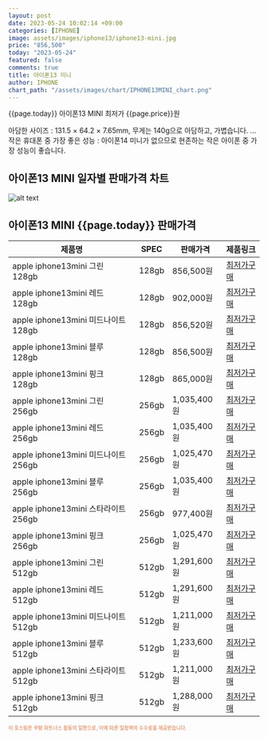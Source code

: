 ```yaml
---
layout: post
date: 2023-05-24 10:02:14 +09:00
categories: [IPHONE]
image: assets/images/iphone13/iphone13-mini.jpg
price: "856,500"
today: "2023-05-24"
featured: false
comments: true
title: 아이폰13 미니
author: IPHONE
chart_path: "/assets/images/chart/IPHONE13MINI_chart.png"
---
```


{{page.today}} 아이폰13 MINI 최저가 {{page.price}}원

아담한 사이즈 : 131.5 × 64.2 × 7.65mm, 무게는 140g으로 아담하고, 가볍습니다. ...
작은 휴대폰 중 가장 좋은 성능 : 아이폰14 미니가 없으므로 현존하는 작은 아이폰 중 가장 성능이 좋습니다.

## 아이폰13 MINI  일자별 판매가격 차트
![alt text]({{page.chart_path}} "아이폰13 MINI 판매가격 차트")

## 아이폰13 MINI  {{page.today}} 판매가격
<main>
<table id="rwd-table-large">
  <thead>
    <tr>
      <th>제품명</th>
      <th>SPEC</th>
      <th>판매가격</th>
      <th>제품링크</th>
    </tr>
  </thead>
  <tbody><tr>
        <td>apple iphone13mini 그린 128gb </td>
        <td>128gb</td>
        <td>856,500원</td>
        <td><a href='https://link.coupang.com/a/SOVOH' target='_blank'>최저가구매</a></td>
        </tr><tr>
        <td>apple iphone13mini 레드 128gb </td>
        <td>128gb</td>
        <td>902,000원</td>
        <td><a href='https://link.coupang.com/a/SOVSa' target='_blank'>최저가구매</a></td>
        </tr><tr>
        <td>apple iphone13mini 미드나이트 128gb </td>
        <td>128gb</td>
        <td>856,520원</td>
        <td><a href='https://link.coupang.com/a/SOVVe' target='_blank'>최저가구매</a></td>
        </tr><tr>
        <td>apple iphone13mini 블루 128gb </td>
        <td>128gb</td>
        <td>856,500원</td>
        <td><a href='https://link.coupang.com/a/SOVXj' target='_blank'>최저가구매</a></td>
        </tr><tr>
        <td>apple iphone13mini 핑크 128gb </td>
        <td>128gb</td>
        <td>865,000원</td>
        <td><a href='https://link.coupang.com/a/SOVY5' target='_blank'>최저가구매</a></td>
        </tr><tr>
        <td>apple iphone13mini 그린 256gb </td>
        <td>256gb</td>
        <td>1,035,400원</td>
        <td><a href='https://link.coupang.com/a/SQ75I' target='_blank'>최저가구매</a></td>
        </tr><tr>
        <td>apple iphone13mini 레드 256gb </td>
        <td>256gb</td>
        <td>1,035,400원</td>
        <td><a href='https://link.coupang.com/a/SQ7fL' target='_blank'>최저가구매</a></td>
        </tr><tr>
        <td>apple iphone13mini 미드나이트 256gb </td>
        <td>256gb</td>
        <td>1,025,470원</td>
        <td><a href='https://link.coupang.com/a/SQ7tt' target='_blank'>최저가구매</a></td>
        </tr><tr>
        <td>apple iphone13mini 블루 256gb </td>
        <td>256gb</td>
        <td>1,035,400원</td>
        <td><a href='https://link.coupang.com/a/SQ7CP' target='_blank'>최저가구매</a></td>
        </tr><tr>
        <td>apple iphone13mini 스타라이트 256gb </td>
        <td>256gb</td>
        <td>977,400원</td>
        <td><a href='https://link.coupang.com/a/SQ7JQ' target='_blank'>최저가구매</a></td>
        </tr><tr>
        <td>apple iphone13mini 핑크 256gb </td>
        <td>256gb</td>
        <td>1,025,470원</td>
        <td><a href='https://link.coupang.com/a/SQ7Sb' target='_blank'>최저가구매</a></td>
        </tr><tr>
        <td>apple iphone13mini 그린 512gb </td>
        <td>512gb</td>
        <td>1,291,600원</td>
        <td><a href='https://link.coupang.com/a/SOWgL' target='_blank'>최저가구매</a></td>
        </tr><tr>
        <td>apple iphone13mini 레드 512gb </td>
        <td>512gb</td>
        <td>1,291,600원</td>
        <td><a href='https://link.coupang.com/a/SOWja' target='_blank'>최저가구매</a></td>
        </tr><tr>
        <td>apple iphone13mini 미드나이트 512gb </td>
        <td>512gb</td>
        <td>1,211,000원</td>
        <td><a href='https://link.coupang.com/a/SOWk0' target='_blank'>최저가구매</a></td>
        </tr><tr>
        <td>apple iphone13mini 블루 512gb </td>
        <td>512gb</td>
        <td>1,233,600원</td>
        <td><a href='https://link.coupang.com/a/SOWmC' target='_blank'>최저가구매</a></td>
        </tr><tr>
        <td>apple iphone13mini 스타라이트 512gb </td>
        <td>512gb</td>
        <td>1,211,000원</td>
        <td><a href='https://link.coupang.com/a/SOWoP' target='_blank'>최저가구매</a></td>
        </tr><tr>
        <td>apple iphone13mini 핑크 512gb </td>
        <td>512gb</td>
        <td>1,288,000원</td>
        <td><a href='https://link.coupang.com/a/SOWqA' target='_blank'>최저가구매</a></td>
        </tr></tbody>
</table>
</main>
<div style="color:#e56a2c;font-size: 0.7em;" >
이 포스팅은 쿠팡 파트너스 활동의 일환으로, 이에 따른 일정액의 수수료를 제공받습니다.
</div>

